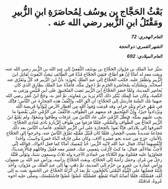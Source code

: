 <h1 dir="rtl">بَعْثُ الحَجَّاج بن يوسُف لِمُحاصَرَةِ ابنِ الزُّبيرِ ومَقْتَلُ ابنِ الزُّبير رضي الله عنه .</h1>

<h5 dir="rtl">العام الهجري:  72

الشهر القمري: ذو الحجة

العام الميلادي: 692</h5>

<p dir="rtl">سَيَّرَ عبدُ الملك بن مَرْوان الحَجَّاج بن يوسُف الثَّقفيَّ إلى عبدِ الله بن الزُّبير رضي الله عنه، وبعَث معه له أمانًا إنْ هو أطاعَ، فبَقِيَ الحَجَّاج مُدَّةً في الطَّائفِ يَبعَثُ البُعوثَ تُقاتِل ابنَ الزُّبير وتَظْفَرُ عليه. فكتَب الحَجَّاجُ إلى عبدِ الملك يُخبِرُه: بأنَّ ابنَ الزُّبير قد كَلَّ وتَفَرَّق عنه أَصحابُه, ويَسْتَأذِنُه بمُحاصَرةِ الحَرَمِ ثمَّ دُخولِ مكَّة، فأَمَدَّهُ عبدُ الملك بطارِقِ الذي كان يُحاصِر المدينةَ، ولمَّا حَصَرَ الحَجَّاجُ ابنَ الزُّبير نَصَبَ المَنْجَنيقَ على أبي قُبَيْسٍ ورَمَى به الكَعبةَ، وكان عبدُ الملك يُنْكِر ذلك أيَّامَ يَزيدَ بن مُعاوِيَة، ثمَّ أَمَرَ به، وحَجَّ ابنُ عُمَرَ رضِي الله عنهما تلك السَّنةَ فأَرسَل إلى الحَجَّاجِ: أنِ اتَّقِ الله، واكْفُفْ هذه الحِجارةَ عن النَّاسِ؛ فإنَّك في شَهْرٍ حَرامٍ وبَلَدٍ حَرامٍ، وقد قَدِمَت وُفودُ الله مِن أَقطارِ الأرضِ لِيُؤَدُّوا فَريضةَ الله ويَزْدادوا خيرًا، وإنَّ المَنْجنيق قد منعهم عن الطَّوافِ، فاكْفُفْ عن الرَّمْيِ حتَّى يَقْضوا ما يجب عليهم بمكَّة. فبَطَّلَ الرَّمْيَ حتَّى عاد النَّاسُ مِن عَرَفات وطافوا وسَعَوْا، ولم يَمْنَعْ ابنُ الزُّبير الحاجَّ مِن الطَّوافِ والسَّعْيِ، فلمَّا فرَغوا مِن طَوافِ الزَّيارةِ نادَى مُنادِي الحَجَّاجِ: انْصَرِفوا إلى بِلادِكم، فإنَّا نَعودُ بالحِجارَةِ على ابنِ الزُّبيرِ المُلْحِدِ. فأصاب النَّاسَ بعد ذلك مَجاعةٌ شديدةٌ بسَببِ الحِصارِ، فلمَّا كان قُبَيْلَ مَقْتَلِه تَفَرَّقَ النَّاسُ عنه، وخَرجوا إلى الحَجَّاجِ بالأمانِ، خرَج مِن عنده نحو عشرةِ آلاف، وكان ممَّن فارَقَه ابْناهُ حَمزةُ وخُبيبٌ، وأَخَذا لِأَنْفُسِهما أَمانًا، فقال عبدُ الله لابْنِه الزُّبيرِ: خُذْ لِنَفسِك أمانًا كما فعل أَخَواك، فَوَالله إنِّي لأُحِبُّ بَقاءَكُم. فقال: ما كنتُ لِأَرْغَبَ بِنَفسِي عنك. فصَبَر معه فقُتِلَ وقاتَلهم قِتالًا شديدًا، فتَعاوَرُوا عليه فقَتَلوهُ يومَ الثُلاثاءِ مِن جُمادَى الآخِرة وله ثلاثٌ وسبعون سَنةً، وتَوَلَّى قَتْلَهُ رجلٌ مِن مُرادٍ، وحمَل رَأسَهُ إلى الحَجَّاج، وبعَث الحَجَّاجُ بِرَأسِه، ورَأسِ عبدِ الله بن صَفوان، ورَأسِ عُمارةَ بن عَمرِو بن حَزْمٍ إلى المدينةِ، ثمَّ ذهَب بها إلى عبدِ الملك بن مَرْوان، وأخَذ جُثَّتَهُ فصَلَبَها على الثَّنِيَّةِ اليُمْنَى بالحُجُونِ، ثمَّ بعدَ أن أَنْزَلَهُ الحَجَّاجُ عن الخَشبةِ بعَث به إلى أُمِّه، فغَسَّلَتْهُ، فلمَّا أَصابَهُ الماءَ تَقَطَّعَ، فغَسَّلَتْهُ عُضْوًا عُضْوًا فاسْتَمْسَك، وصلَّى عليه أخوه عُروةُ، فَدَفَنَتْهُ.</p></br>

